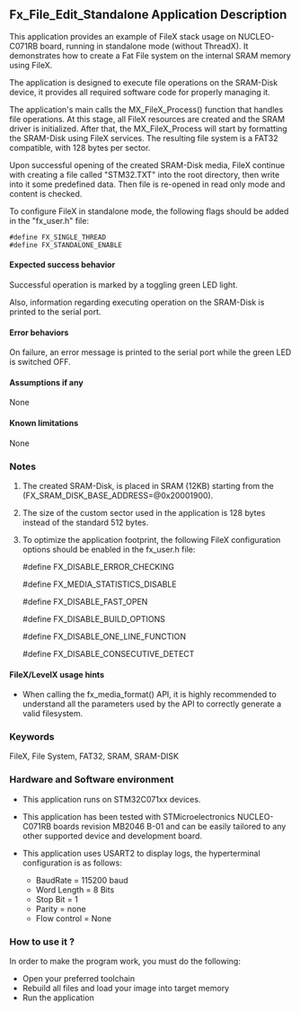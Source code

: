 ## <b>Fx_File_Edit_Standalone Application Description</b>

This application provides an example of FileX stack usage on NUCLEO-C071RB board, running in standalone mode (without ThreadX). It demonstrates how to create a Fat File system on the internal SRAM memory using FileX.

The application is designed to execute file operations on the SRAM-Disk device, it provides all required software code for properly managing it.

The application's main calls the MX_FileX_Process() function that handles file operations. At this stage, all FileX resources are created and the SRAM driver is initialized. After that, the MX_FileX_Process will start by formatting the SRAM-Disk using FileX services. The resulting file system is a FAT32 compatible, with 128 bytes per sector.

Upon successful opening of the created SRAM-Disk media, FileX continue with creating a file called "STM32.TXT" into the root directory, then write into it some predefined data. Then file is re-opened in read only mode and content is checked.

To configure FileX in standalone mode, the following flags should be added in the "fx_user.h" file:

    #define FX_SINGLE_THREAD
    #define FX_STANDALONE_ENABLE

#### <b>Expected success behavior</b>

Successful operation is marked by a toggling green LED light.

Also, information regarding executing operation on the SRAM-Disk is printed to the serial port.

#### <b>Error behaviors</b>

On failure, an error message is printed to the serial port while the green LED is switched OFF.

#### <b>Assumptions if any</b>
None

#### <b>Known limitations</b>
None

### <b>Notes</b>
 1. The created SRAM-Disk, is placed in SRAM (12KB) starting from the (FX_SRAM_DISK_BASE_ADDRESS=@0x20001900).
 2. The size of the custom sector used in the application is 128 bytes instead of the standard 512 bytes.
 3. To optimize the application footprint, the following FileX configuration options should be enabled in the fx_user.h file:

    #define FX_DISABLE_ERROR_CHECKING

    #define FX_MEDIA_STATISTICS_DISABLE

    #define FX_DISABLE_FAST_OPEN

    #define FX_DISABLE_BUILD_OPTIONS

    #define FX_DISABLE_ONE_LINE_FUNCTION

    #define FX_DISABLE_CONSECUTIVE_DETECT

#### <b>FileX/LevelX usage hints</b>

- When calling the fx_media_format() API, it is highly recommended to understand all the parameters used by the API to correctly generate a valid filesystem.

### <b>Keywords</b>

FileX, File System, FAT32, SRAM, SRAM-DISK

### <b>Hardware and Software environment</b>

  - This application runs on STM32C071xx devices.
  - This application has been tested with STMicroelectronics NUCLEO-C071RB boards revision MB2046 B-01
    and can be easily tailored to any other supported device and development board.

  - This application uses USART2 to display logs, the hyperterminal configuration is as follows:

      - BaudRate = 115200 baud
      - Word Length = 8 Bits
      - Stop Bit = 1
      - Parity = none
      - Flow control = None

###  <b>How to use it ?</b>

In order to make the program work, you must do the following:

 - Open your preferred toolchain
 - Rebuild all files and load your image into target memory
 - Run the application